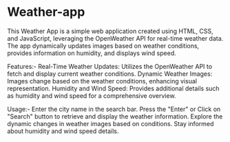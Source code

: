# Weather-app

This Weather App is a simple web application created using HTML, CSS, and JavaScript, leveraging the OpenWeather API for real-time weather data. The app dynamically updates images based on weather conditions, provides information on humidity, and displays wind speed.

Features:-
Real-Time Weather Updates: Utilizes the OpenWeather API to fetch and display current weather conditions.
Dynamic Weather Images: Images change based on the weather conditions, enhancing visual representation.
Humidity and Wind Speed: Provides additional details such as humidity and wind speed for a comprehensive overview.

Usage:-
Enter the city name in the search bar.
Press the "Enter" or Click on "Search" button to retrieve and display the weather information.
Explore the dynamic changes in weather images based on conditions.
Stay informed about humidity and wind speed details.

